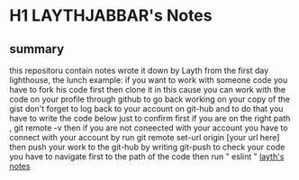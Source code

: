 # H1 LAYTHJABBAR's Notes

## summary

this repositoru contain notes wrote it down by Layth from the first day lighthouse, 
the lunch example:
if you want to work with someone code you have to fork his code first then clone it in this cause you can work with the code on your profile through github 
to go back working on your copy of the gist don't forget to log back to your account on git-hub and to do that you have to write the code below just to confirm first if you are on the right path , git remote -v
then if you are not coneected with your account you have to connect with your account by run
git remote set-url origin [your url here]
then push your work to the git-hub by writing git-push
to check your code you have to navigate first to the path of the code then run " eslint "
[layth's notes](git@github.com:LAYTHJABBAR/lighthouse-web-notes.git)